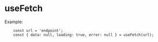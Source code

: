 # useFetch

Example:
```
    const url = 'endpoint';
    const { data: null, loading: true, error: null } = useFetch(url);

```
